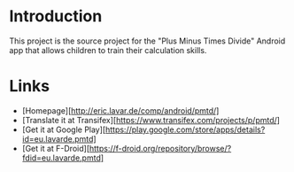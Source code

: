 # Introduction

This project is the source project for the "Plus Minus Times Divide" Android app
that allows children to train their calculation skills.

# Links

* [Homepage][http://eric.lavar.de/comp/android/pmtd/]
* [Translate it at Transifex][https://www.transifex.com/projects/p/pmtd/]
* [Get it at Google Play][https://play.google.com/store/apps/details?id=eu.lavarde.pmtd]
* [Get it at F-Droid][https://f-droid.org/repository/browse/?fdid=eu.lavarde.pmtd]